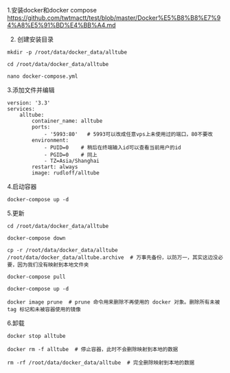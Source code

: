 1.安装docker和docker compose  
https://github.com/twtmactt/test/blob/master/Docker%E5%B8%B8%E7%94%A8%E5%91%BD%E4%BB%A4.md  

2. 创建安装目录  
```
mkdir -p /root/data/docker_data/alltube

cd /root/data/docker_data/alltube

nano docker-compose.yml  
```  
3.添加文件并编辑  
```
version: '3.3'
services:
    alltube:
        container_name: alltube
        ports:
            - '5993:80'   # 5993可以改成任意vps上未使用过的端口，80不要改
        environment:
            - PUID=0    # 稍后在终端输入id可以查看当前用户的id
            - PGID=0    # 同上
            - TZ=Asia/Shanghai
        restart: always
        image: rudloff/alltube
```
4.启动容器  
```
docker-compose up -d 
```  

5.更新  
```
cd /root/data/docker_data/alltube

docker-compose down 

cp -r /root/data/docker_data/alltube /root/data/docker_data/alltube.archive  # 万事先备份，以防万一，其实这边没必要，因为我们没有映射到本地文件夹

docker-compose pull

docker-compose up -d 

docker image prune  # prune 命令用来删除不再使用的 docker 对象。删除所有未被 tag 标记和未被容器使用的镜像
```  

6.卸载  
```
docker stop alltube

docker rm -f alltube  # 停止容器，此时不会删除映射到本地的数据

rm -rf /root/data/docker_data/alltube  # 完全删除映射到本地的数据
```

